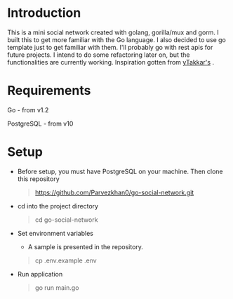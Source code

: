 
# Introduction
This is a mini social network created with golang, gorilla/mux and gorm. I built this to get more familiar with the Go language. 
I also decided to use go template just to get familiar with them. I'll probably go with rest apis for future projects.
I intend to do some refactoring later on, but the functionalities are currently working.
Inspiration gotten from <a href="/https://github.com/yTakkar/Go-Mini-Social-Network">yTakkar's</a> .

# Requirements
Go - from v1.2

PostgreSQL - from v10

# Setup
- Before setup, you must have PostgreSQL on your machine. Then clone this repository

    >[ https://github.com/Parvezkhan0/go-social-network.git
](https://github.com/Parvezkhan0/go-social-network.git)
- cd into the project directory

   > cd go-social-network

- Set environment variables

  - A sample is presented in the repository.
  
  > cp .env.example .env

- Run application

  > go run main.go







